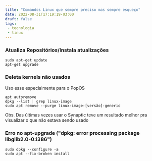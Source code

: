 ```yaml
---
title: "Comandos Linux que sempre preciso mas sempre esqueço"
date: 2022-08-31T17:19:19-03:00
draft: false
tags:
 - tecnologia
 - linux
---
```


### Atualiza Repositórios/Instala atualizações
```
sudo apt-get update
apt-get upgrade
```

### Deleta kernels não usados
Uso esse especialmente para o PopOS

```
apt autoremove
dpkg --list | grep linux-image
sudo apt remove --purge linux-image-[versão]-generic
```

Obs. Das últimas vezes usar o Synaptic teve um resultado melhor pra visualizar o que não estava sendo usado

### Erro no apt-upgrade ("dpkg: error processing package libglib2.0-0:i386")
```
sudo dpkg --configure -a
sudo apt --fix-broken install
```
